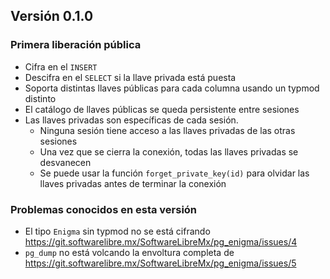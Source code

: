 ## Versión 0.1.0

### Primera liberación pública
- Cifra en el `INSERT`
- Descifra en el `SELECT` si la llave privada está puesta
- Soporta distintas llaves públicas para cada columna usando un typmod distinto
- El catálogo de llaves públicas se queda persistente entre sesiones
- Las llaves privadas son específicas de cada sesión. 
    - Ninguna sesión tiene acceso a las llaves privadas de las otras sesiones 
    - Una vez que se cierra la conexión, todas las llaves privadas se desvanecen
    - Se puede usar la función `forget_private_key(id)` para olvidar las llaves privadas antes de terminar la conexión

### Problemas conocidos en esta versión
- El tipo `Enigma` sin typmod no se está cifrando https://git.softwarelibre.mx/SoftwareLibreMx/pg_enigma/issues/4
- `pg_dump` no está volcando la envoltura completa de https://git.softwarelibre.mx/SoftwareLibreMx/pg_enigma/issues/5

